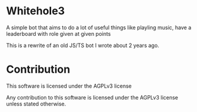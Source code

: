 # Whitehole3

A simple bot that aims to do a lot of useful things like playling music, have a leaderboard with role given at given points

This is a rewrite of an old JS/TS bot I wrote about 2 years ago.



# Contribution

This software is licensed under the AGPLv3 license

Any contribution to this software is licensed under the AGPLv3 license unless stated otherwise.
